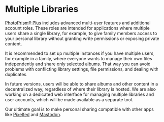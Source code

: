 # Multiple Libraries

[PhotoPrism® Plus](https://www.photoprism.app/editions#compare) includes advanced multi-user features and additional account roles. These roles are intended for applications where multiple users share a single library, for example, to give family members access to your personal library without granting write permissions or exposing private content.

It is recommended to set up multiple instances if you have multiple users, for example in a family, where everyone wants to manage their own files independently and share only selected albums. That way you can avoid problems with conflicting library settings, file permissions, and dealing with duplicates.

In future versions, users will be able to share albums and other content in a decentralized way, regardless of where their library is hosted. We are also working on a dedicated web interface for managing multiple libraries and user accounts, which will be made available as a separate tool.

Our ultimate goal is to make personal sharing compatible with other apps like [Pixelfed](https://pixelfed.org/) and [Mastodon](https://joinmastodon.org/).
